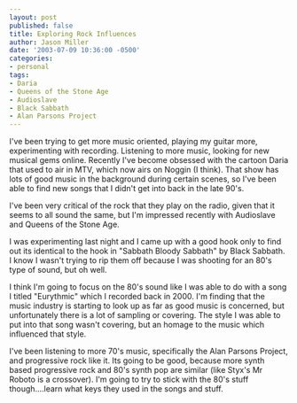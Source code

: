 ```yaml
---
layout: post
published: false
title: Exploring Rock Influences
author: Jason Miller
date: '2003-07-09 10:36:00 -0500'
categories:
- personal
tags:
- Daria
- Queens of the Stone Age
- Audioslave
- Black Sabbath
- Alan Parsons Project
---
```


I've been trying to get more music oriented, playing my guitar more,
experimenting with recording. Listening to more music, looking for new musical
gems online. Recently I've become obsessed with the cartoon Daria that used to
air in MTV, which now airs on Noggin (I think). That show has lots of good music
in the background during certain scenes, so I've been able to find new songs
that I didn't get into back in the late 90's.

I've been very critical of the rock that they play on the radio, given that it
seems to all sound the same, but I'm impressed recently with Audioslave and
Queens of the Stone Age.

I was experimenting last night and I came up with a good hook only to find out
its identical to the hook in "Sabbath Bloody Sabbath" by Black Sabbath. I know I
wasn't trying to rip them off because I was shooting for an 80's type of sound,
but oh well.

I think I'm going to focus on the 80's sound like I was able to do with a song I
titled "Eurythmic" which I recorded back in 2000. I'm finding that the music
industry is starting to look up as far as good music is concerned, but
unfortunately there is a lot of sampling or covering. The style I was able to
put into that song wasn't covering, but an homage to the music which influenced
that style.

I've been listening to more 70's music, specifically the Alan Parsons Project,
and progressive rock like it. Its going to be good, because more synth based
progressive rock and 80's synth pop are similar (like Styx's Mr Roboto is a
crossover). I'm going to try to stick with the 80's stuff though....learn what
keys they used in the songs and stuff.
